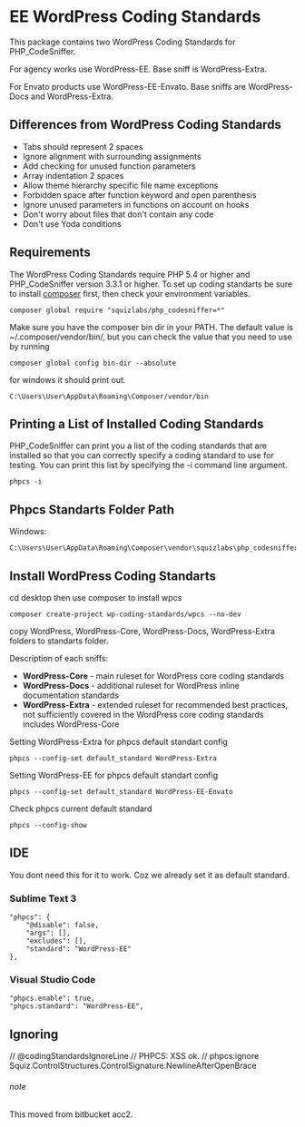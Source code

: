 # EE WordPress Coding Standards

This package contains two WordPress Coding Standards for PHP_CodeSniffer.

For agency works use WordPress-EE. Base sniff is WordPress-Extra.

For Envato products use WordPress-EE-Envato. Base sniffs are WordPress-Docs and WordPress-Extra.

## Differences from WordPress Coding Standards

- Tabs should represent 2 spaces
- Ignore alignment with surrounding assignments
- Add checking for unused function parameters
- Array indentation 2 spaces
- Allow theme hierarchy specific file name exceptions
- Forbidden space after function keyword and open parenthesis
- Ignore unused parameters in functions on account on hooks
- Don't worry about files that don't contain any code
- Don't use Yoda conditions

## Requirements

The WordPress Coding Standards require PHP 5.4 or higher and PHP_CodeSniffer version 3.3.1 or higher.
To set up coding standarts be sure to install [composer](https://getcomposer.org/) first, then check your environment variables.

```
composer global require "squizlabs/php_codesniffer=*"
```

Make sure you have the composer bin dir in your PATH. The default value is ~/.composer/vendor/bin/,
but you can check the value that you need to use by running

```
composer global config bin-dir --absolute
```

for windows it should print out.

```
C:\Users\User\AppData\Roaming\Composer/vendor/bin
```

## Printing a List of Installed Coding Standards

PHP_CodeSniffer can print you a list of the coding standards that are installed so that you can correctly specify a coding standard to use for testing. You can print this list by specifying the -i command line argument.

```
phpcs -i
```

## Phpcs Standarts Folder Path

Windows:

```
C:\Users\User\AppData\Roaming\Composer\vendor\squizlabs\php_codesniffer\src\Standards
```

## Install WordPress Coding Standarts

cd desktop then use composer to install wpcs

```
composer create-project wp-coding-standards/wpcs --no-dev
```

copy WordPress, WordPress-Core, WordPress-Docs, WordPress-Extra folders to standarts folder.

Description of each sniffs:

- **WordPress-Core** - main ruleset for WordPress core coding standards
- **WordPress-Docs** - additional ruleset for WordPress inline documentation standards
- **WordPress-Extra** - extended ruleset for recommended best practices, not sufficiently covered in the WordPress core coding standards
  includes WordPress-Core

Setting WordPress-Extra for phpcs default standart config

```
phpcs --config-set default_standard WordPress-Extra
```

Setting WordPress-EE for phpcs default standart config

```
phpcs --config-set default_standard WordPress-EE-Envato
```

Check phpcs current default standard

```
phpcs --config-show
```

## IDE

You dont need this for it to work. Coz we already set it as default standard.

### Sublime Text 3

```
"phpcs": {
    "@disable": false,
    "args": [],
    "excludes": [],
    "standard": "WordPress-EE"
},
```

### Visual Studio Code

```
"phpcs.enable": true,
"phpcs.standard": "WordPress-EE",
```

## Ignoring

// @codingStandardsIgnoreLine
// PHPCS: XSS ok.
// phpcs:ignore Squiz.ControlStructures.ControlSignature.NewlineAfterOpenBrace

###### note

This moved from bitbucket acc2.
